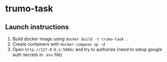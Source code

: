 # trumo-task

## Launch instructions
1. Build docker image using `docker build -t trumo-task .`
2. Create containers with `docker-compose up -d`
3. Open `http://127.0.0.1:5000/` and try to authorize (need to setup google auth secrets in `.env` file)
